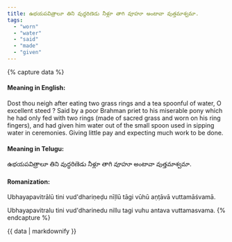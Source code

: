 ```yaml
---
title: ఉభయపవిత్రాలూ తిని వుద్ధరిణెడు నీళ్లూ తాగి వూహూ అంటావా వుత్తమాశ్వమా.
tags:
  - "worn"
  - "water"
  - "said"
  - "made"
  - "given"
---
```


{% capture data %}
#### Meaning in English:
Dost thou neigh after eating two grass rings and a tea spoonful of water, O excellent steed ?
Said by a poor Brahman priet to his miserable pony which he had only fed with two rings (made of sacred grass and worn on his ring fingers), and had given him water out of the small spoon used in sipping water in ceremonies.
Giving little pay and expecting much work to be done.

#### Meaning in Telugu:
ఉభయపవిత్రాలూ తిని వుద్ధరిణెడు నీళ్లూ తాగి వూహూ అంటావా వుత్తమాశ్వమా.

#### Romanization:
Ubhayapavitrālū tini vud'dhariṇeḍu nīḷlū tāgi vūhū aṇṭāvā vuttamāśvamā.

Ubhayapavitralu tini vud'dharinedu nillu tagi vuhu antava vuttamasvama.
{% endcapture %}

{{ data | markdownify }}

